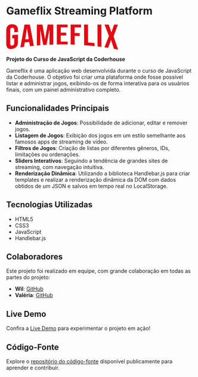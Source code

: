 # Gameflix Streaming Platform

![Gameflix](./assets/images/logo-gameflix.svg)

**Projeto do Curso de JavaScript da Coderhouse**

Gameflix é uma aplicação web desenvolvida durante o curso de JavaScript da Coderhouse. O objetivo foi criar uma plataforma onde fosse possível listar e administrar jogos, exibindo-os de forma interativa para os usuários finais, com um painel administrativo completo.

## Funcionalidades Principais

- **Administração de Jogos**: Possibilidade de adicionar, editar e remover jogos.
- **Listagem de Jogos**: Exibição dos jogos em um estilo semelhante aos famosos apps de streaming de vídeo.
- **Filtros de Jogos**: Criação de listas por diferentes gêneros, IDs, limitações ou ordenações.
- **Sliders Interativos**: Seguindo a tendência de grandes sites de streaming, com navegação intuitiva.
- **Renderização Dinâmica**: Utilizando a biblioteca Handlebar.js para criar templates e realizar a renderização dinâmica da DOM com dados obtidos de um JSON e salvos em tempo real no LocalStorage.

## Tecnologias Utilizadas

- HTML5
- CSS3
- JavaScript
- Handlebar.js

## Colaboradores

Este projeto foi realizado em equipe, com grande colaboração em todas as partes do projeto:

- **Wil**: [GitHub](https://github.com/wilbelison)
- **Valéria**: [GitHub](https://github.com/araujovaleria)

## Live Demo

Confira a [Live Demo](https://wilbelison.github.io/gameflix/) para experimentar o projeto em ação!

## Código-Fonte

Explore o [repositório do código-fonte](https://github.com/wilbelison/gameflix) disponível publicamente para aprender e contribuir.
